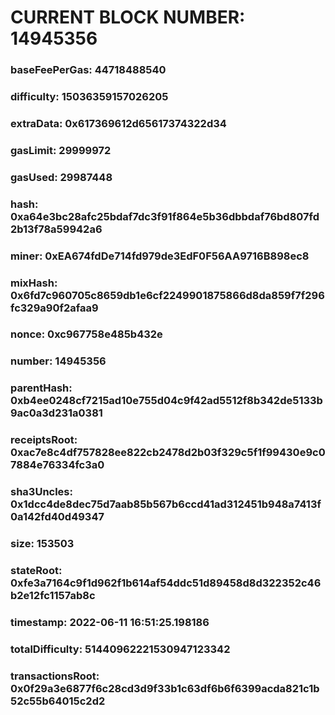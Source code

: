 # CURRENT BLOCK NUMBER: 14945356

### baseFeePerGas: 44718488540
### difficulty: 15036359157026205
### extraData: 0x617369612d65617374322d34
### gasLimit: 29999972
### gasUsed: 29987448
### hash: 0xa64e3bc28afc25bdaf7dc3f91f864e5b36dbbdaf76bd807fd2b13f78a59942a6
### miner: 0xEA674fdDe714fd979de3EdF0F56AA9716B898ec8
### mixHash: 0x6fd7c960705c8659db1e6cf2249901875866d8da859f7f296fc329a90f2afaa9
### nonce: 0xc967758e485b432e
### number: 14945356
### parentHash: 0xb4ee0248cf7215ad10e755d04c9f42ad5512f8b342de5133b9ac0a3d231a0381
### receiptsRoot: 0xac7e8c4df757828ee822cb2478d2b03f329c5f1f99430e9c07884e76334fc3a0
### sha3Uncles: 0x1dcc4de8dec75d7aab85b567b6ccd41ad312451b948a7413f0a142fd40d49347
### size: 153503
### stateRoot: 0xfe3a7164c9f1d962f1b614af54ddc51d89458d8d322352c46b2e12fc1157ab8c
### timestamp: 2022-06-11 16:51:25.198186
### totalDifficulty: 51440962221530947123342
### transactionsRoot: 0x0f29a3e6877f6c28cd3d9f33b1c63df6b6f6399acda821c1b52c55b64015c2d2
